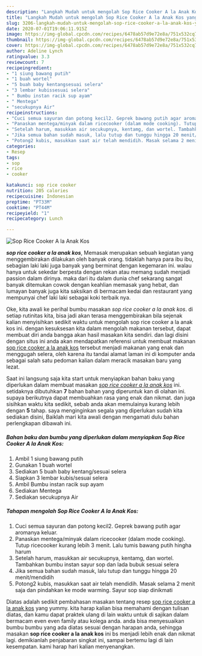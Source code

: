 ```yaml
---
description: "Langkah Mudah untuk mengolah Sop Rice Cooker A la Anak Kos yang Bikin Ngiler"
title: "Langkah Mudah untuk mengolah Sop Rice Cooker A la Anak Kos yang Bikin Ngiler"
slug: 3206-langkah-mudah-untuk-mengolah-sop-rice-cooker-a-la-anak-kos-yang-bikin-ngiler
date: 2020-07-01T19:06:11.915Z
image: https://img-global.cpcdn.com/recipes/6478ab57d9e72e8a/751x532cq70/sop-rice-cooker-a-la-anak-kos-foto-resep-utama.jpg
thumbnail: https://img-global.cpcdn.com/recipes/6478ab57d9e72e8a/751x532cq70/sop-rice-cooker-a-la-anak-kos-foto-resep-utama.jpg
cover: https://img-global.cpcdn.com/recipes/6478ab57d9e72e8a/751x532cq70/sop-rice-cooker-a-la-anak-kos-foto-resep-utama.jpg
author: Adeline Lynch
ratingvalue: 3.3
reviewcount: 7
recipeingredient:
- "1 siung bawang putih"
- "1 buah wortel"
- "5 buah baby kentangsesuai selera"
- "3 lembar kubissesuai selera"
- " Bumbu instan racik sup ayam"
- " Mentega"
- "secukupnya Air"
recipeinstructions:
- "Cuci semua sayuran dan potong kecil2. Geprek bawang putih agar aromanya keluar."
- "Panaskan mentega/minyak dalam ricecooker (dalam mode cooking). Tutup ricecooker kurang lebih 3 menit. Lalu tumis bawang putih hingha harum"
- "Setelah harum, masukkan air secukupnya, kentamg, dan wortel. Tambahkan bumbu instan sayur sop dan lada bubuk sesuai selera"
- "Jika semua bahan sudah masuk, lalu tutup dan tunggu hingga 20 menit/mendidih"
- "Potong2 kubis, masukkan saat air telah mendidih. Masak selama 2 menit saja dan pindahkan ke mode warming. Sayur sop siap dinikmati"
categories:
- Resep
tags:
- sop
- rice
- cooker

katakunci: sop rice cooker 
nutrition: 205 calories
recipecuisine: Indonesian
preptime: "PT33M"
cooktime: "PT44M"
recipeyield: "1"
recipecategory: Lunch

---
```



![Sop Rice Cooker A la Anak Kos](https://img-global.cpcdn.com/recipes/6478ab57d9e72e8a/751x532cq70/sop-rice-cooker-a-la-anak-kos-foto-resep-utama.jpg)

<b><i>sop rice cooker a la anak kos</i></b>, Memasak merupakan sebuah kegiatan yang menggembirakan dilakukan oleh banyak orang. tidaklah hanya para ibu ibu, sebagian laki laki juga banyak yang berminat dengan kegemaran ini. walau hanya untuk sekedar berpesta dengan rekan atau memang sudah menjadi passion dalam dirinya. maka dari itu dalam dunia chef sekarang sangat banyak ditemukan cowok dengan keahlian memasak yang hebat, dan lumayan banyak juga kita saksikan di bermacam kedai dan restaurant yang mempunyai chef laki laki sebagai koki terbaik nya.



Oke, kita awali ke perihal bumbu masakan <i>sop rice cooker a la anak kos</i>. di setiap rutinitas kita, bisa jadi akan terasa menggembirakan bila sejenak kalian menyisihkan sedikit waktu untuk mengolah sop rice cooker a la anak kos ini. dengan kesuksesan kita dalam mengolah makanan tersebut, dapat membuat diri anda bangga akan hasil masakan kita sendiri. dan lagi disini dengan situs ini anda akan mendapatkan referensi untuk membuat makanan <u>sop rice cooker a la anak kos</u> tersebut menjadi makanan yang enak dan menggugah selera, oleh karena itu tandai alamat laman ini di komputer anda sebagai salah satu pedoman kalian dalam meracik masakan baru yang lezat.


Saat ini langsung saja kita start untuk menyiapkan bahan baku yang diperlukan dalam membuat masakan <u><i>sop rice cooker a la anak kos</i></u> ini. setidaknya dibutuhkan <b>7</b> bahan bahan yang diperuntuk kan di olahan ini. supaya berikutnya dapat membuahkan rasa yang enak dan nikmat. dan juga sisihkan waktu kita sedikit, sebab anda akan memulainya kurang lebih dengan <b>5</b> tahap. saya menginginkan segala yang diperlukan sudah kita sediakan disini, Baiklah mari kita awali dengan mengamati dulu bahan perlengkapan dibawah ini.

<!--inarticleads1-->

##### Bahan baku dan bumbu yang diperlukan dalam menyiapkan Sop Rice Cooker A la Anak Kos:

1. Ambil 1 siung bawang putih
1. Gunakan 1 buah wortel
1. Sediakan 5 buah baby kentang/sesuai selera
1. Siapkan 3 lembar kubis/sesuai selera
1. Ambil  Bumbu instan racik sup ayam
1. Sediakan  Mentega
1. Sediakan secukupnya Air




<!--inarticleads2-->

##### Tahapan mengolah Sop Rice Cooker A la Anak Kos:

1. Cuci semua sayuran dan potong kecil2. Geprek bawang putih agar aromanya keluar.
1. Panaskan mentega/minyak dalam ricecooker (dalam mode cooking). Tutup ricecooker kurang lebih 3 menit. Lalu tumis bawang putih hingha harum
1. Setelah harum, masukkan air secukupnya, kentamg, dan wortel. Tambahkan bumbu instan sayur sop dan lada bubuk sesuai selera
1. Jika semua bahan sudah masuk, lalu tutup dan tunggu hingga 20 menit/mendidih
1. Potong2 kubis, masukkan saat air telah mendidih. Masak selama 2 menit saja dan pindahkan ke mode warming. Sayur sop siap dinikmati




Diatas adalah sedikit pembahasan masakan tentang resep <u>sop rice cooker a la anak kos</u> yang yummy. kita harap kalian bisa memahami dengan tulisan diatas, dan kamu dapat praktek ulang di lain waktu untuk di sajikan dalam bermacam even even family atau kolega anda. anda bisa menyesuaikan bumbu bumbu yang ada diatas sesuai dengan harapan anda, sehingga masakan <b>sop rice cooker a la anak kos</b> ini bs menjadi lebih enak dan nikmat lagi. demikianlah penjabaran singkat ini, sampai bertemu lagi di lain kesempatan. kami harap hari kalian menyenangkan.
